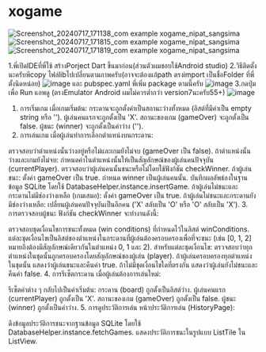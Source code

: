 # xogame
![Screenshot_20240717_171138_com example xogame_nipat_sangsima](https://github.com/user-attachments/assets/014b73dd-f267-496d-aaf0-87af3e6ba681)
![Screenshot_20240717_171815_com example xogame_nipat_sangsima](https://github.com/user-attachments/assets/244b7224-44c6-407b-bc64-beace7d07683)
![Screenshot_20240717_171819_com example xogame_nipat_sangsima](https://github.com/user-attachments/assets/ce35e637-ff07-4812-9b15-d68daa45f616)


1.พี่เปิดIDEที่พี่ใช้ สร้างPorject Dart ขึ้นมาก่อน(ส่วนตัวผมชอบใช้Android studio)
2.วิธีติดตั้งนะครับพีcopy ไฟล์libไปเปลี่ยนตามภาพครับ(อาจจะต้องแก้path ตรงimport เป็นชื่อFolder ที่พี่ตั้งนิดหน่อย)
![image](https://github.com/user-attachments/assets/dbe55644-1ea0-4ce4-a833-a12cf781db43)
และ pubspec.yaml พี่เพิ่ม package ตามนี้ครับ
![image](https://github.com/user-attachments/assets/79e3ef29-a787-4600-a8d4-898453de30f6)
3.กดปุ่ม เพื่อ Run แอพดู (ตรงEmulator Android ผมไม่ควรต่ำกว่า version7นะครับ55+)
![image](https://github.com/user-attachments/assets/f1413989-51cc-4474-848f-3faf4cc0dee4)




1. การเริ่มเกม
เมื่อเกมเริ่มต้น:
กระดานจะถูกตั้งค่าเป็นสถานะว่างทั้งหมด (ลิสต์ที่มีค่าเป็น empty string หรือ '').
ผู้เล่นคนแรกจะถูกตั้งเป็น 'X'.
สถานะของเกม (gameOver) จะถูกตั้งเป็น false.
ผู้ชนะ (winner) จะถูกตั้งเป็นค่าว่าง ('').
2. การเล่นเกม
เมื่อผู้เล่นทำการเลือกตำแหน่งบนกระดาน:

ตรวจสอบว่าตำแหน่งนั้นว่างอยู่หรือไม่และเกมยังไม่จบ (gameOver เป็น false).
ถ้าตำแหน่งนั้นว่างและเกมยังไม่จบ:
กำหนดค่าในตำแหน่งนั้นให้เป็นสัญลักษณ์ของผู้เล่นคนปัจจุบัน (currentPlayer).
ตรวจสอบว่าผู้เล่นคนนั้นชนะหรือไม่โดยใช้ฟังก์ชัน checkWinner.
ถ้าผู้เล่นชนะ:
ตั้งค่า gameOver เป็น true.
กำหนด winner เป็นผู้เล่นคนนั้น.
บันทึกผลลัพธ์ลงในฐานข้อมูล SQLite โดยใช้ DatabaseHelper.instance.insertGame.
ถ้าผู้เล่นไม่ชนะและกระดานไม่มีช่องว่างเหลือ (เกมเสมอ):
ตั้งค่า gameOver เป็น true.
ถ้าผู้เล่นไม่ชนะและกระดานยังมีช่องว่างเหลือ:
เปลี่ยนผู้เล่นคนปัจจุบันเป็นอีกคน ('X' สลับเป็น 'O' หรือ 'O' สลับเป็น 'X').
3. การตรวจสอบผู้ชนะ
ฟังก์ชัน checkWinner จะทำงานดังนี้:

ตรวจสอบชุดเงื่อนไขการชนะทั้งหมด (win conditions) ที่กำหนดไว้ในลิสต์ winConditions.
แต่ละชุดเงื่อนไขเป็นลิสต์ของตำแหน่งในกระดานที่ผู้เล่นต้องครอบครองเพื่อที่จะชนะ (เช่น [0, 1, 2] หมายถึงต้องมีสัญลักษณ์เดียวกันในตำแหน่ง 0, 1 และ 2).
สำหรับแต่ละชุดเงื่อนไข:
ตรวจสอบว่าทุกตำแหน่งในชุดนั้นถูกครอบครองโดยสัญลักษณ์ของผู้เล่น (player).
ถ้าผู้เล่นครอบครองทุกตำแหน่งในชุดนั้น แสดงว่าผู้เล่นชนะและคืนค่า true.
ถ้าไม่มีชุดเงื่อนไขใดที่ตรงกัน แสดงว่าผู้เล่นยังไม่ชนะและคืนค่า false.
4. การรีเซ็ตกระดาน
เมื่อผู้เล่นต้องการเล่นใหม่:

รีเซ็ตค่าต่าง ๆ กลับไปเป็นค่าเริ่มต้น:
กระดาน (board) ถูกตั้งเป็นลิสต์ว่าง.
ผู้เล่นคนแรก (currentPlayer) ถูกตั้งเป็น 'X'.
สถานะของเกม (gameOver) ถูกตั้งเป็น false.
ผู้ชนะ (winner) ถูกตั้งเป็นค่าว่าง.
5. การดูประวัติการเล่น
หน้าประวัติการเล่น (HistoryPage):

ดึงข้อมูลประวัติการชนะจากฐานข้อมูล SQLite โดยใช้ DatabaseHelper.instance.fetchGames.
แสดงประวัติการชนะในรูปแบบ ListTile ใน ListView.
